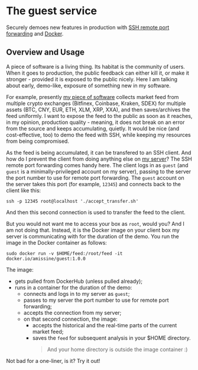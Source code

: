# The guest service

Securely demoes new features in production with [SSH remote port forwarding](https://www.ssh.com/ssh/tunneling/example) and [Docker](https://www.docker.com/). 

## Overview and Usage

A piece of software is a living thing. Its habitat is the community of users. When it goes to production, the public feedback can either kill it, or make it stronger - provided it is  exposed to the public nicely. Here I am talking about early, demo-like, exposure of something new in my software.

For example, presently [my piece of software](https://docs.google.com/document/d/11oG00Nvn6vcFC2AemFmSkZNp0trEFrUHxL0IrkGR45c/ "the ALI project") collects market feed from multiple crypto exchanges (Bitfinex, Coinbase, Kraken, SDEX) for multiple assets (BTC, CNY, EUR, ETH, XLM, XRP, XXA), and then saves/archives the feed uniformly. I want to expose the feed to the public as soon as it reaches, in my opinion, production quality - meaning, it does not break on an error from the source and keeps accumulating, quietly. It would be nice (and cost-effective, too) to demo the feed with SSH, while keeping my resources from being compromised.

As the feed is being accumulated, it can be transfered to an SSH client. And how do I prevent the client from doing anything else on [my server](https://drive.google.com/file/d/1tiVi1AVFkxgE-5RaiBIqzkmofzAcwlb9/view?usp=sharing "Raspberry Pi 4B")? The SSH remote port forwarding comes handy here. The client logs in as `guest` (and `guest` is a minimally-privileged account on my server), passing to the server the port number to use for remote port forwarding. The `guest` account on the server takes this port (for example, `12345`) and connects back to the client like this:

```
ssh -p 12345 root@localhost './accept_transfer.sh'
```

And then this second connection is used to transfer the feed to the client.

But you would not want me to access your box as `root`, would you? And I am not doing that. Instead, it is the Docker image on your client box my server is communicating with for the duration of the demo. You run the image in the Docker container as follows:

```
sudo docker run -v $HOME/feed:/root/feed -it docker.io/amissine/guest:1.0.0
```

The image:
- gets pulled from DockerHub (unless pulled already);
- runs in a container for the duration of the demo:
  - connects and logs in to my server as `guest`;
  - passes to my server the port number to use for remote port forwarding;
  - accepts the connection from my server;
  - on that second connection, the image:
    - accepts the historical and the real-time parts of the current market feed;
    - saves the `feed` for subsequent analysis in your $HOME directory.
      > And your home directory is outside the image container :)

Not bad for a one-liner, is it? Try it out!

